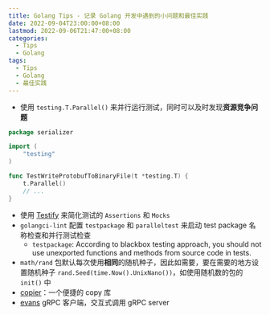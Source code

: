 ```yaml
---
title: Golang Tips - 记录 Golang 开发中遇到的小问题和最佳实践
date: 2022-09-04T23:00:00+08:00
lastmod: 2022-09-06T21:47:00+08:00
categories:
  - Tips
  - Golang
tags:
  - Tips
  - Golang
  - 最佳实践
---
```


- 使用 `testing.T.Parallel()` 来并行运行测试，同时可以及时发现**资源竞争问题**

```go
package serializer

import (
	"testing"
)

func TestWriteProtobufToBinaryFile(t *testing.T) {
	t.Parallel() 
	// ...
}
```

- 使用 [Testify](https://github.com/stretchr/testify) 来简化测试的 `Assertions` 和 `Mocks`
- `golangci-lint` 配置 `testpackage` 和 `paralleltest` 来启动 test package 名称检查和并行测试检查
  - `testpackage`: According to blackbox testing approach, you should not use unexported functions and methods from source code in tests.
- `math/rand` 包默认每次使用**相同**的随机种子，因此如需要，要在需要的地方设置随机种子 `rand.Seed(time.Now().UnixNano())`，如使用随机数的包的 `init()` 中
- [copier](https://github.com/jinzhu/copier)：一个便捷的 copy 库
- [evans](https://github.com/ktr0731/evans) gRPC 客户端，交互式调用 gRPC server
